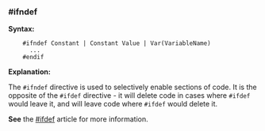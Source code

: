 <div class="section">

<div class="titlepage">

<div>

<div>

### <span id="_ifndef"></span>\#ifndef

</div>

</div>

</div>

<span class="strong">**Syntax:**</span>

``` screen
    #ifndef Constant | Constant Value | Var(VariableName)
      ...
    #endif
```

<span class="strong">**Explanation:**</span>

The `#ifndef` directive is used to selectively enable sections of code.
It is the opposite of the `#ifdef` directive - it will delete code in
cases where `#ifdef` would leave it, and will leave code where `#ifdef`
would delete it.

<span class="strong">**See**</span> the
<a href="_ifdef" class="link" title="#ifdef">#ifdef</a> article
for more information.

</div>
